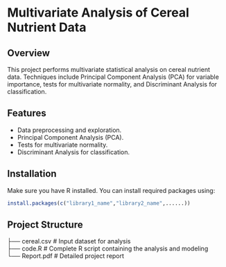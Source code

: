 # Multivariate Analysis of Cereal Nutrient Data

## Overview  
This project performs multivariate statistical analysis on cereal nutrient data. Techniques include Principal Component Analysis (PCA) for variable importance, tests for multivariate normality, and Discriminant Analysis for classification.

## Features  
- Data preprocessing and exploration.  
- Principal Component Analysis (PCA).  
- Tests for multivariate normality.  
- Discriminant Analysis for classification.  

## Installation  

Make sure you have R installed. You can install required packages using:

```r
install.packages(c("library1_name","library2_name",......))
```

## Project Structure

├── cereal.csv           # Input dataset for analysis  
├── code.R              # Complete R script containing the analysis and modeling  
└── Report.pdf          # Detailed project report  
